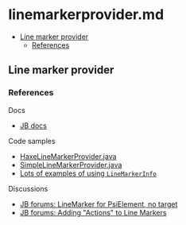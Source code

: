 # linemarkerprovider.md

<!-- START doctoc generated TOC please keep comment here to allow auto update -->
<!-- DON'T EDIT THIS SECTION, INSTEAD RE-RUN doctoc TO UPDATE -->


- [Line marker provider](#line-marker-provider)
  - [References](#references)

<!-- END doctoc generated TOC please keep comment here to allow auto update -->

## Line marker provider

### References

Docs

- [JB docs](https://tinyurl.com/yc8mmrdl)

Code samples

- [HaxeLineMarkerProvider.java](https://tinyurl.com/yayn2or6)
- [SimpleLineMarkerProvider.java](https://tinyurl.com/ydgwt96k)
- [Lots of examples of using `LineMarkerInfo`](https://tinyurl.com/y9m2ckm6)

Discussions

- [JB forums: LineMarker for PsiElement, no target](https://tinyurl.com/y7ohdv2v)
- [JB forums: Adding "Actions" to Line Markers](https://tinyurl.com/y8gqlz3y)
